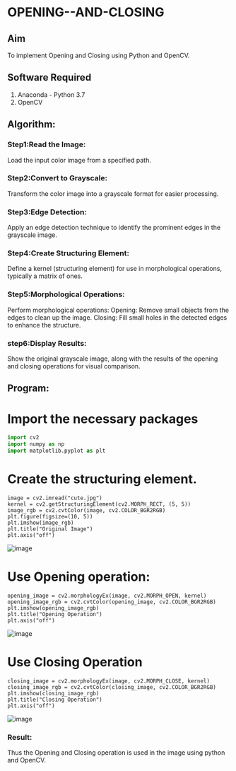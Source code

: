 # OPENING--AND-CLOSING
## Aim
To implement Opening and Closing using Python and OpenCV.

## Software Required
1. Anaconda - Python 3.7
2. OpenCV
## Algorithm:
### Step1:Read the Image:
Load the input color image from a specified path.

### Step2:Convert to Grayscale:
Transform the color image into a grayscale format for easier processing.

### Step3:Edge Detection:
Apply an edge detection technique to identify the prominent edges in the grayscale image.

### Step4:Create Structuring Element:
Define a kernel (structuring element) for use in morphological operations, typically a matrix of ones.

### Step5:Morphological Operations:
Perform morphological operations:
Opening: Remove small objects from the edges to clean up the image.
Closing: Fill small holes in the detected edges to enhance the structure.

### step6:Display Results:
 Show the original grayscale image, along with the results of the opening and closing operations for visual comparison.
## Program:

# Import the necessary packages
``` Python
import cv2
import numpy as np
import matplotlib.pyplot as plt
```
# Create the structuring element.
```
image = cv2.imread("cute.jpg")  
kernel = cv2.getStructuringElement(cv2.MORPH_RECT, (5, 5))
image_rgb = cv2.cvtColor(image, cv2.COLOR_BGR2RGB)
plt.figure(figsize=(10, 5))
plt.imshow(image_rgb)
plt.title("Original Image")
plt.axis("off")
```
![image](https://github.com/user-attachments/assets/98e3319d-5c20-4e8b-952c-74cdbec9feac)


# Use Opening operation:
```
opening_image = cv2.morphologyEx(image, cv2.MORPH_OPEN, kernel)
opening_image_rgb = cv2.cvtColor(opening_image, cv2.COLOR_BGR2RGB)
plt.imshow(opening_image_rgb)
plt.title("Opening Operation")
plt.axis("off")
```
![image](https://github.com/user-attachments/assets/c38a8bbb-9ef1-410f-878e-ddf02b217804)

# Use Closing Operation
```
closing_image = cv2.morphologyEx(image, cv2.MORPH_CLOSE, kernel)
closing_image_rgb = cv2.cvtColor(closing_image, cv2.COLOR_BGR2RGB)
plt.imshow(closing_image_rgb)
plt.title("Closing Operation")
plt.axis("off")

```
![image](https://github.com/user-attachments/assets/44f57dfa-7e82-49bd-8526-edd9ddbcff36)


### Result:
Thus the Opening and Closing operation is used in the image using python and OpenCV.
